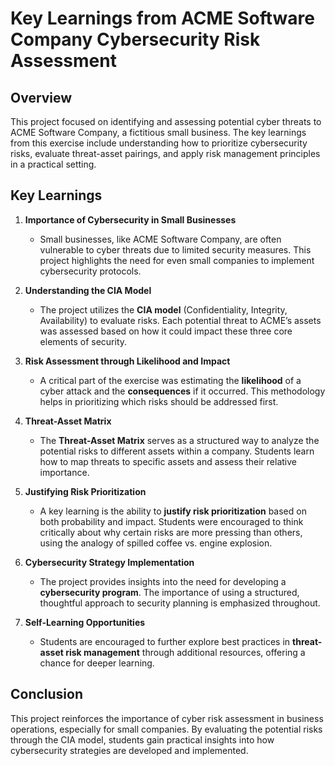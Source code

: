 # Key Learnings from ACME Software Company Cybersecurity Risk Assessment

## Overview

This project focused on identifying and assessing potential cyber threats to ACME Software Company, a fictitious small business. The key learnings from this exercise include understanding how to prioritize cybersecurity risks, evaluate threat-asset pairings, and apply risk management principles in a practical setting.

## Key Learnings

1. **Importance of Cybersecurity in Small Businesses**
   - Small businesses, like ACME Software Company, are often vulnerable to cyber threats due to limited security measures. This project highlights the need for even small companies to implement cybersecurity protocols.

2. **Understanding the CIA Model**
   - The project utilizes the **CIA model** (Confidentiality, Integrity, Availability) to evaluate risks. Each potential threat to ACME’s assets was assessed based on how it could impact these three core elements of security.

3. **Risk Assessment through Likelihood and Impact**
   - A critical part of the exercise was estimating the **likelihood** of a cyber attack and the **consequences** if it occurred. This methodology helps in prioritizing which risks should be addressed first.

4. **Threat-Asset Matrix**
   - The **Threat-Asset Matrix** serves as a structured way to analyze the potential risks to different assets within a company. Students learn how to map threats to specific assets and assess their relative importance.

5. **Justifying Risk Prioritization**
   - A key learning is the ability to **justify risk prioritization** based on both probability and impact. Students were encouraged to think critically about why certain risks are more pressing than others, using the analogy of spilled coffee vs. engine explosion.

6. **Cybersecurity Strategy Implementation**
   - The project provides insights into the need for developing a **cybersecurity program**. The importance of using a structured, thoughtful approach to security planning is emphasized throughout.

7. **Self-Learning Opportunities**
   - Students are encouraged to further explore best practices in **threat-asset risk management** through additional resources, offering a chance for deeper learning.

## Conclusion

This project reinforces the importance of cyber risk assessment in business operations, especially for small companies. By evaluating the potential risks through the CIA model, students gain practical insights into how cybersecurity strategies are developed and implemented.

